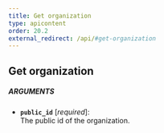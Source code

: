 ```yaml
---
title: Get organization
type: apicontent
order: 20.2
external_redirect: /api/#get-organization
---
```


## Get organization
##### ARGUMENTS
* **`public_id`** [*required*]:  
    The public id of the organization.


